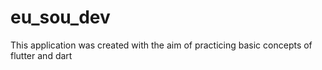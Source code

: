 # eu_sou_dev
This application was created with the aim of practicing basic concepts of flutter and dart

